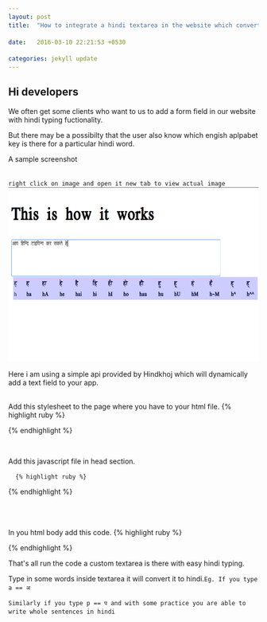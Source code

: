 ```yaml
---
layout: post
title:  "How to integrate a hindi textarea in the website which convert english typed words to hindi"

date:   2016-03-10 22:21:53 +0530

categories: jekyll update
---
```


<h2> Hi developers </h2>

 We often get some clients who want to us to add a form field in our website with hindi typing fuctionality.

 But there may be a possibilty that the user also know which engish aplpabet key is there for a particular hindi word.

A sample screenshot

<br> `right click on image and open it new tab to view actual image`
<img src="/images/hindi-textbox.png" style="height:350px;width:700" />

 Here i am using a simple api provided by <a hre="http://www.hinkhoj.com/"> Hindkhoj </a>  which will dynamically add a text field to your app.

<br>
Add this stylesheet to the page where you have to your html file.
      {% highlight ruby %}

<link rel="stylesheet" type="text/css"href="http://www.hinkhoj.com/common/css/keyboard.css" />

{% endhighlight %}

<br>

Add this  javascript file in head section.

      {% highlight ruby %}
 <script src="http://www.hinkhoj.com/common/js/keyboard.js"></script>
{% endhighlight %}

<br><br>  
In you html body add this code.
      {% highlight ruby %}

<script language="javascript">

CreateCustomHindiTextArea("id 1","अपऩा मेसेज यहा लिखे",80,5,true);
</script>

{% endhighlight %}

That's all run the code a custom textarea is there with easy hindi typing.

Type in some words inside textarea it will convert it to hindi.`Eg. If you type a == अ` 

`Similarly if you type p == प and with some practice you are able to write whole sentences in hindi`

